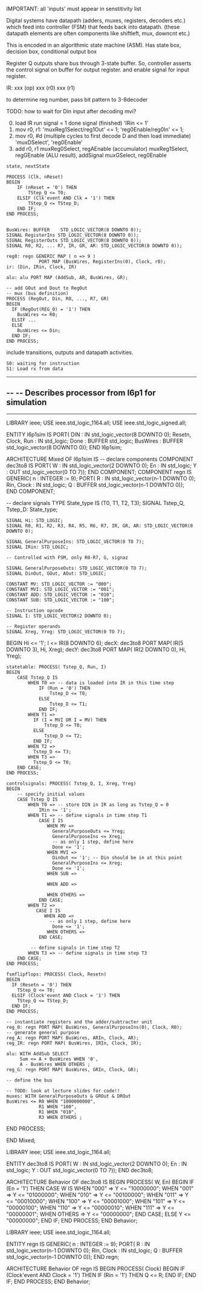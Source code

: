 <!-- SPDX-License-Identifier: zlib-acknowledgement -->
IMPORTANT: all 'inputs' must appear in senstitivity list

Digital systems have datapath (adders, muxes, registers, decoders etc.) 
which feed into controller (FSM) that feeds back into datapath.
(these datapath elements are often components like shiftleft, mux, downcnt etc.)

This is encoded in an algorithmic state machine (ASM).
Has state box, decision box, conditional output box



Register Q outputs share bus through 3-state buffer.
So, controller asserts the control signal on buffer for output register.
and enable signal for input register.

IR: xxx (op) xxx (r0) xxx (r1)

to determine reg number, pass bit pattern to 3-8decoder

TODO: how to wait for Din input after decoding mvi?


0. load IR
run signal = 1
done signal (finished)
'IRin <= 1'
1. mov r0, r1:
'muxReg1Select/reg1Out' <= 1; 'reg0Enable/reg0In' <= 1; 
2. mov r0, #d (multiple cycles to first decode D and then load immediate)
'muxDSelect', 'reg0Enable'
3. add r0, r1
muxReg0Select, regAEnable (accumulator)
muxReg1Select, regGEnable (ALU result), addSignal
muxGSelect, reg0Enable

```
state, nextState

PROCESS (Clk, nReset)
BEGIN
    IF (nReset = '0') THEN
        TStep_Q <= T0;
    ELSIF (Clk'event AND Clk = '1') THEN
        TStep_Q <= TStep_D;
    END IF;
END PROCESS;


BusWires: BUFFER 	STD_LOGIC_VECTOR(8 DOWNTO 0));
SIGNAL RegisterIns STD_LOGIC_VECTOR(8 DOWNTO 0));
SIGNAL RegisterOuts STD_LOGIC_VECTOR(8 DOWNTO 0));
SIGNAL R0, R2, ... R7, IR, GR, AR: STD_LOGIC_VECTOR(8 DOWNTO 0));

reg0: regn GENERIC MAP ( n => 9 )
			PORT MAP (BusWires, RegisterIns(0), Clock, r0);
ir: (Din, IRin, Clock, IR)

alu: alu PORT MAP (AddSub, AR, BusWires, GR); 

-- add GOut and Dout to RegOut
-- mux (bus definition)
PROCESS (RegOut, Din, R0, ..., R7, GR)
BEGIN
  IF (RegOut(REG_0) = '1') THEN
    BusWires <= R0;
  ELSIF ...
  ELSE
    BusWires <= Din;
  END IF;
END PROCESS;

```


include transitions, outputs and datapath activities.
```
S0: waiting for instruction
S1: Load rx from data
```






-------------------------------------------------------------------------------
--
--  Describes processor from l6p1 for simulation
--
-------------------------------------------------------------------------------

LIBRARY ieee; 
USE ieee.std_logic_1164.all;
USE ieee.std_logic_signed.all;

ENTITY l6p1sim IS
    PORT( DIN : IN std_logic_vector(8 DOWNTO 0);
          Resetn, Clock, Run : IN std_logic;
          Done : BUFFER std_logic;
          BusWires : BUFFER std_logic_vector(8 DOWNTO 0));
END l6p1sim;

ARCHITECTURE Mixed OF l6p1sim IS
-- declare components
    COMPONENT dec3to8 IS
    PORT( W : IN std_logic_vector(2 DOWNTO 0);
          En : IN std_logic;
          Y : OUT std_logic_vector(0 TO 7));
    END COMPONENT;
    COMPONENT regn IS
    GENERIC( n : INTEGER := 9);
    PORT( R : IN std_logic_vector(n-1 DOWNTO 0);
          Rin, Clock : IN std_logic;
          Q : BUFFER std_logic_vector(n-1 DOWNTO 0));
    END COMPONENT;

-- declare signals
    TYPE State_type IS (T0, T1, T2, T3);
    SIGNAL Tstep_Q, Tstep_D: State_type;
    
    SIGNAL Hi: STD_LOGIC;
    SIGNAL R0, R1, R2, R3, R4, R5, R6, R7, IR, GR, AR: STD_LOGIC_VECTOR(8 DOWNTO 0);
    
    SIGNAL GeneralPurposeIns: STD_LOGIC_VECTOR(0 TO 7);
    SIGNAL IRin: STD_LOGIC;
    
    -- Controlled with FSM, only R0-R7, G, signaz
    
    SIGNAL GeneralPurposeOuts: STD_LOGIC_VECTOR(0 TO 7);
    SIGNAL DinOut, GOut, AOut: STD_LOGIC;
    
    CONSTANT MV: STD_LOGIC_VECTOR := "000";
    CONSTANT MVI: STD_LOGIC_VECTOR := "001";
    CONSTANT ADD: STD_LOGIC_VECTOR := "010";
    CONSTANT SUB: STD_LOGIC_VECTOR := "100";
    
    -- Instruction opcode
    SIGNAL I: STD_LOGIC_VECTOR(2 DOWNTO 0);
    
    -- Register operands
    SIGNAL Xreg, Yreg: STD_LOGIC_VECTOR(0 TO 7);
    
BEGIN
    Hi <= '1';
    I <= IR(8 DOWNTO 6);
    decX: dec3to8 PORT MAP( IR(5 DOWNTO 3), Hi, Xreg);
    decY: dec3to8 PORT MAP( IR(2 DOWNTO 0), Hi, Yreg);

    statetable: PROCESS( Tstep_Q, Run, I)
    BEGIN
        CASE Tstep_Q IS
            WHEN T0 => -- data is loaded into IR in this time step
                IF (Run = '0') THEN
                    Tstep_D <= T0;
                ELSE 
                    Tstep_D <= T1;
                END IF; 
            WHEN T1 =>
              IF (I = MVI OR I = MV) THEN
                  Tstep_D <= T0;
              ELSE 
                  Tstep_D <= T2;
              END IF; 
            WHEN T2 =>
              Tstep_D <= T3;
            WHEN T3 =>
              Tstep_D <= T0;
        END CASE;
    END PROCESS;

    controlsignals: PROCESS( Tstep_Q, I, Xreg, Yreg)
    BEGIN
        -- specify initial values
        CASE Tstep_Q IS
            WHEN T0 => -- store DIN in IR as long as Tstep_Q = 0
                IRin <= '1';
            WHEN T1 => -- define signals in time step T1
                CASE I IS
                   WHEN MV =>
                     GeneralPurposeOuts <= Yreg;
                     GeneralPurposeIns <= Xreg;
                     -- as only 1 step, define here
                     Done <= '1';
                   WHEN MVI =>
                     DinOut <= '1'; -- Din should be in at this point
                     GeneralPurposeIns <= Xreg;
                     Done <= '1';
                   WHEN SUB =>
                     
                   WHEN ADD => 
                   
                   WHEN OTHERS =>
                END CASE;
            WHEN T2 =>
               CASE I IS
                  WHEN ADD =>
                    -- as only 1 step, define here
                     Done <= '1';
                   WHEN OTHERS =>
                END CASE;
            
             -- define signals in time step T2
            WHEN T3 => -- define signals in time step T3
        END CASE;
    END PROCESS;

    fsmflipflops: PROCESS( Clock, Resetn)
    BEGIN
      IF (Resetn = '0') THEN
        TStep_Q <= T0;
      ELSIF (Clock'event AND Clock = '1') THEN
        TStep_Q <= TStep_D;
      END IF;
    END PROCESS;
	
    -- instantiate registers and the adder/subtracter unit
    reg_0: regn PORT MAP( BusWires, GeneralPurposeIns(0), Clock, R0);
    -- generate general purpose
    reg_A: regn PORT MAP( BusWires, ARIn, Clock, AR);
    reg_IR: regn PORT MAP( BusWires, IRIn, Clock, IR);
    
    alu: WITH AddSub SELECT
         Sum <= A + BusWires WHEN '0',
         A - BusWires WHEN OTHERS ;
    reg_G: regn PORT MAP( BusWires, GRIn, Clock, GR);

    -- define the bus
    
    -- TODO: look at lecture slides for code!!
    muxes: WITH GeneralPurposeOuts & GROut & DROut
    BusWires <= R0 WHEN "1000000000",
                R1 WHEN "100",
                R1 WHEN "010",
                R3 WHEN OTHERS ;
    
END PROCESS;

END Mixed;

LIBRARY ieee;
USE ieee.std_logic_1164.all;

ENTITY dec3to8 IS
    PORT( W : IN std_logic_vector(2 DOWNTO 0);
          En : IN std_logic;
          Y : OUT std_logic_vector(0 TO 7));
END dec3to8;

ARCHITECTURE Behavior OF dec3to8 IS
BEGIN
    PROCESS( W, En)
    BEGIN
        IF (En = '1') THEN
            CASE W IS
                WHEN "000" =>  Y <= "10000000";
                WHEN "001" =>  Y <= "01000000";
                WHEN "010" =>  Y <= "00100000";
                WHEN "011" =>  Y <= "00010000";
                WHEN "100" =>  Y <= "00001000";
                WHEN "101" =>  Y <= "00000100";
                WHEN "110" =>  Y <= "00000010";
                WHEN "111" =>  Y <= "00000001";
                WHEN OTHERS => Y <= "00000000";
            END CASE;
        ELSE
            Y <= "00000000";
        END IF;
    END PROCESS;
END Behavior;

LIBRARY ieee;
USE ieee.std_logic_1164.all;

ENTITY regn IS
    GENERIC( n : INTEGER := 9);
    PORT( R : IN std_logic_vector(n-1 DOWNTO 0);
          Rin, Clock : IN std_logic;
          Q : BUFFER std_logic_vector(n-1 DOWNTO 0));
END regn;

ARCHITECTURE Behavior OF regn IS
BEGIN
    PROCESS( Clock)
    BEGIN
        IF (Clock'event AND Clock = '1') THEN
            IF (Rin = '1') THEN
                Q <= R;
            END IF;
        END IF;
    END PROCESS;
END Behavior;

